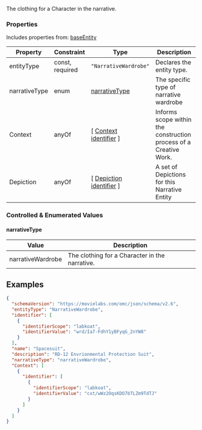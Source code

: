 The clothing for a Character in the narrative.
### Properties
Includes properties from: [baseEntity](../core/baseEntity.md)

| Property      | Constraint      | Type                                                                               | Description                                                       |
| ------------- | --------------- | ---------------------------------------------------------------------------------- | ----------------------------------------------------------------- |
| entityType    | const, required | `"NarrativeWardrobe"`                                                              | Declares the entity type.                                         |
| narrativeType | enum            | [narrativeType](#narrativeType)                                                    | The specific type of narrative wardrobe                           |
| Context       | anyOf           | [ [Context](./Context.md) <br>[identifier](../Utility/Utility.md#identifier) ]     | Informs scope within the construction process of a Creative Work. |
| Depiction     | anyOf           | [ [Depiction](./Depiction.md) <br>[identifier](../Utility/Utility.md#identifier) ] | A set of Depictions for this Narrative Entity                     |

### Controlled & Enumerated Values

#### narrativeType

| Value             | Description                                    |
| ----------------- | ---------------------------------------------- |
| narrativeWardrobe | The clothing for a Character in the narrative. |
## Examples

```JSON
{  
  "schemaVersion": "https://movielabs.com/omc/json/schema/v2.6",  
  "entityType": "NarrativeWardrobe",  
  "identifier": [  
    {  
      "identifierScope": "labkoat",  
      "identifierValue": "wrd/Ia7-FdhY1yBFyqG_2nYW8"  
    }  
  ],  
  "name": "Spacesuit",  
  "description": "RD-12 Envrionmental Protection Suit",  
  "narrativeType": "narrativeWardrobe",  
  "Context": [  
    {  
      "identifier": [  
        {  
          "identifierScope": "labkoat",  
          "identifierValue": "cxt/wWz2OqsKDO7bTLZm9TdTJ"  
        }  
      ]  
    }  
  ]  
}
```
